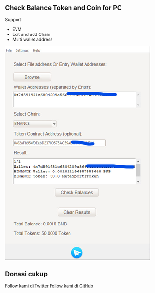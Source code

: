 ## Check Balance Token and Coin for PC

Support
- EVM
- Edit and add Chain
- Multi wallet address




![Contoh Gambar](https://github.com/Winnode/BALANCE-EVM/blob/main/test.jpg)

## Donasi cukup
[Follow kami di Twitter](https://twitter.com/Winnode)
[Follow kami di GitHub](https://github.com/Winnode)
